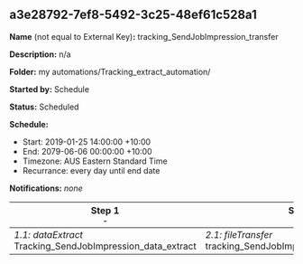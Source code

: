 ## a3e28792-7ef8-5492-3c25-48ef61c528a1

**Name** (not equal to External Key)**:** tracking_SendJobImpression_transfer

**Description:** n/a

**Folder:** my automations/Tracking_extract_automation/

**Started by:** Schedule

**Status:** Scheduled

**Schedule:**

* Start: 2019-01-25 14:00:00 +10:00
* End: 2079-06-06 00:00:00 +10:00
* Timezone: AUS Eastern Standard Time
* Recurrance: every day until end date

**Notifications:** _none_


| Step 1<br>_<small>-</small>_ | Step 2<br>_<small>-</small>_ | Step 3<br>_<small>-</small>_ |
| --- | --- | --- |
| _1.1: dataExtract_<br>Tracking_SendJobImpression_data_extract | _2.1: fileTransfer_<br>tracking_SendJobImpression_extract_transfer | _3.1: query_<br>Delete_SendJobImpression_DE_Data |
